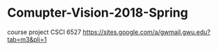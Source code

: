 # Comupter-Vision-2018-Spring
course project CSCI 6527
https://sites.google.com/a/gwmail.gwu.edu?tab=m3&pli=1
